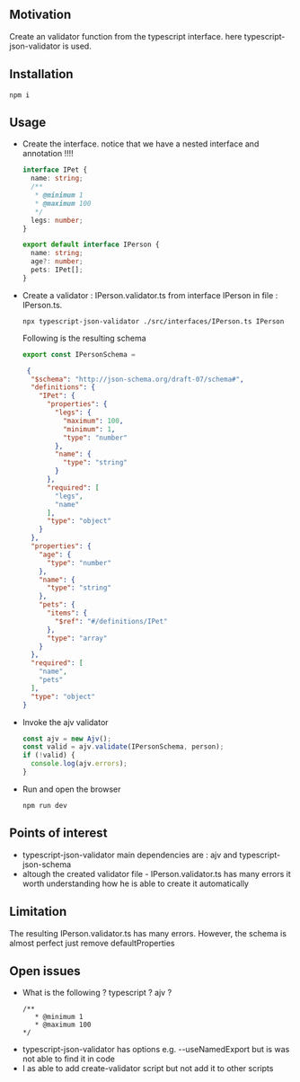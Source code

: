 <h2>Motivation</h2>
Create an validator function from the typescript interface. here typescript-json-validator is used.

<h2>Installation</h2>

```
npm i
```

<h2>Usage</h2>
<ul>
<li>
Create the interface. notice that we have a nested interface and annotation !!!!

```ts
interface IPet {
  name: string;
  /**
   * @minimum 1
   * @maximum 100
   */
  legs: number;
}

export default interface IPerson {
  name: string;
  age?: number;
  pets: IPet[];
}
```

</li>

<li>
Create a validator : IPerson.validator.ts from interface IPerson in file : IPerson.ts.

```
npx typescript-json-validator ./src/interfaces/IPerson.ts IPerson
```

Following is the resulting schema

```ts
export const IPersonSchema =
```

```json
 {
  "$schema": "http://json-schema.org/draft-07/schema#",
  "definitions": {
    "IPet": {
      "properties": {
        "legs": {
          "maximum": 100,
          "minimum": 1,
          "type": "number"
        },
        "name": {
          "type": "string"
        }
      },
      "required": [
        "legs",
        "name"
      ],
      "type": "object"
    }
  },
  "properties": {
    "age": {
      "type": "number"
    },
    "name": {
      "type": "string"
    },
    "pets": {
      "items": {
        "$ref": "#/definitions/IPet"
      },
      "type": "array"
    }
  },
  "required": [
    "name",
    "pets"
  ],
  "type": "object"
}
```

</li>
<li>
Invoke the ajv validator

```ts
const ajv = new Ajv();
const valid = ajv.validate(IPersonSchema, person);
if (!valid) {
  console.log(ajv.errors);
}
```

</li>

<li>
Run and open the browser

```
npm run dev
```

</li>
</ul>

<h2>Points of interest</h2>
<ul>
<li>typescript-json-validator main dependencies are : ajv and typescript-json-schema</li>
<li>altough the created validator file - IPerson.validator.ts has many errors it worth understanding how he is able to create it automatically</li>
</ul>

<h2>Limitation</h2>
The resulting IPerson.validator.ts has many errors. However, the schema is almost perfect just remove defaultProperties

<h2>Open issues</h2>
<ul>
<li>
What is the following  ? typescript ? ajv ?

```
/**
   * @minimum 1
   * @maximum 100
*/
```
</li>
<li>
typescript-json-validator has options e.g.  --useNamedExport but is was not able to find it in code
</li>
<li>I as able to add create-validator script but not add it to other scripts</li>
</ul>

